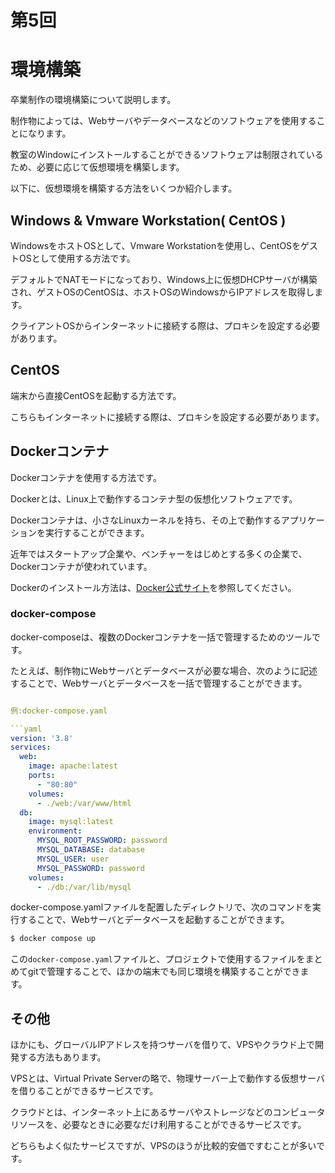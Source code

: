 # 第5回

# 環境構築

卒業制作の環境構築について説明します。

制作物によっては、Webサーバやデータベースなどのソフトウェアを使用することになります。

教室のWindowにインストールすることができるソフトウェアは制限されているため、必要に応じて仮想環境を構築します。

以下に、仮想環境を構築する方法をいくつか紹介します。

## Windows & Vmware Workstation( CentOS )

WindowsをホストOSとして、Vmware Workstationを使用し、CentOSをゲストOSとして使用する方法です。

デフォルトでNATモードになっており、Windows上に仮想DHCPサーバが構築され、ゲストOSのCentOSは、ホストOSのWindowsからIPアドレスを取得します。

クライアントOSからインターネットに接続する際は、プロキシを設定する必要があります。

## CentOS

端末から直接CentOSを起動する方法です。

こちらもインターネットに接続する際は、プロキシを設定する必要があります。

## Dockerコンテナ

Dockerコンテナを使用する方法です。

Dockerとは、Linux上で動作するコンテナ型の仮想化ソフトウェアです。

Dockerコンテナは、小さなLinuxカーネルを持ち、その上で動作するアプリケーションを実行することができます。

近年ではスタートアップ企業や、ベンチャーをはじめとする多くの企業で、Dockerコンテナが使われています。

Dockerのインストール方法は、[Docker公式サイト](https://docs.docker.com/engine/install/centos/)を参照してください。

### docker-compose

docker-composeは、複数のDockerコンテナを一括で管理するためのツールです。

たとえば、制作物にWebサーバとデータベースが必要な場合、次のように記述することで、Webサーバとデータベースを一括で管理することができます。

```yaml

例:docker-compose.yaml

```yaml
version: '3.8'
services:
  web:
    image: apache:latest
    ports:
      - "80:80"
    volumes: 
      - ./web:/var/www/html
  db:
    image: mysql:latest
    environment:
      MYSQL_ROOT_PASSWORD: password
      MYSQL_DATABASE: database
      MYSQL_USER: user
      MYSQL_PASSWORD: password
    volumes:
      - ./db:/var/lib/mysql
```

docker-compose.yamlファイルを配置したディレクトリで、次のコマンドを実行することで、Webサーバとデータベースを起動することができます。

```bash
$ docker compose up
```

この`docker-compose.yaml`ファイルと、プロジェクトで使用するファイルをまとめてgitで管理することで、ほかの端末でも同じ環境を構築することができます。

## その他

ほかにも、グローバルIPアドレスを持つサーバを借りて、VPSやクラウド上で開発する方法もあります。

VPSとは、Virtual Private Serverの略で、物理サーバー上で動作する仮想サーバを借りることができるサービスです。

クラウドとは、インターネット上にあるサーバやストレージなどのコンピュータリソースを、必要なときに必要なだけ利用することができるサービスです。

どちらもよく似たサービスですが、VPSのほうが比較的安価ですむことが多いです。

